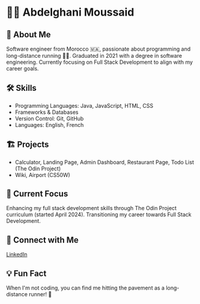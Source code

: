 # 👨‍💻 Abdelghani Moussaid

## 🚀 About Me
Software engineer from Morocco 🇲🇦, passionate about programming and long-distance running 🏃‍♂️. Graduated in 2021 with a degree in software engineering. Currently focusing on Full Stack Development to align with my career goals.

## 🛠️ Skills
- Programming Languages: Java, JavaScript, HTML, CSS
- Frameworks & Databases
- Version Control: Git, GitHub
- Languages: English, French

## 🏗️ Projects
- Calculator, Landing Page, Admin Dashboard, Restaurant Page, Todo List (The Odin Project)
- Wiki, Airport (CS50W)

## 🌱 Current Focus
Enhancing my full stack development skills through The Odin Project curriculum (started April 2024). Transitioning my career towards Full Stack Development.

## 🤝 Connect with Me
[LinkedIn](https://www.linkedin.com/in/abdelghani-moussaid/)

## 💡 Fun Fact
When I'm not coding, you can find me hitting the pavement as a long-distance runner! 🏅

